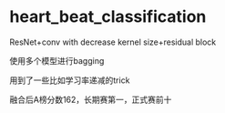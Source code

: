 # heart_beat_classification
ResNet+conv with decrease kernel size+residual block

使用多个模型进行bagging

用到了一些比如学习率递减的trick

融合后A榜分数162，长期赛第一，正式赛前十

